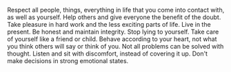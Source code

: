 
Respect all people, things, everything in life that you come into contact with, as well as yourself.
Help others and give everyone the benefit of the doubt.
Take pleasure in hard work and the less exciting parts of life.
Live in the present.
Be honest and maintain integrity.
Stop lying to yourself.
Take care of yourself like a friend or child.
Behave according to your heart, not what you think others will say or think of you.
Not all problems can be solved with thought.
Listen and sit with discomfort, instead of covering it up.
Don't make decisions in strong emotional states.